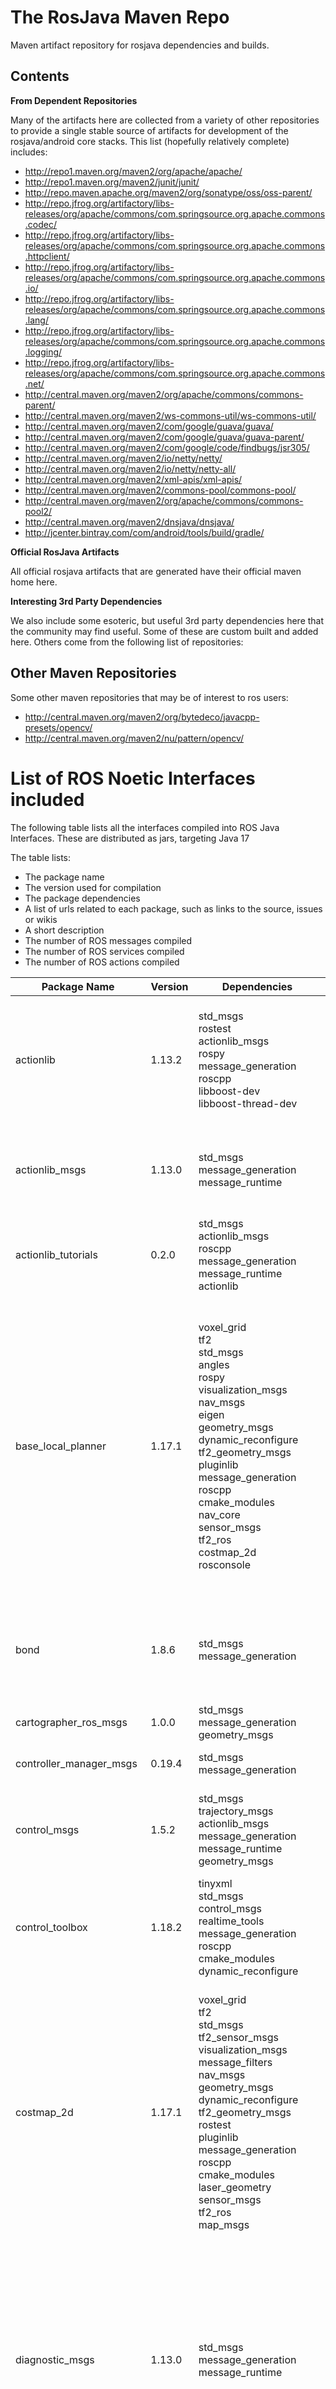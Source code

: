 # The RosJava Maven Repo

Maven artifact repository for rosjava dependencies and builds.

## Contents


**From Dependent Repositories**

Many of the artifacts here are collected from a variety of other repositories to provide a single stable source of artifacts for development of the rosjava/android core stacks. This list (hopefully relatively complete) includes:

* http://repo1.maven.org/maven2/org/apache/apache/
* http://repo1.maven.org/maven2/junit/junit/
* http://repo.maven.apache.org/maven2/org/sonatype/oss/oss-parent/
* http://repo.jfrog.org/artifactory/libs-releases/org/apache/commons/com.springsource.org.apache.commons.codec/
* http://repo.jfrog.org/artifactory/libs-releases/org/apache/commons/com.springsource.org.apache.commons.httpclient/
* http://repo.jfrog.org/artifactory/libs-releases/org/apache/commons/com.springsource.org.apache.commons.io/
* http://repo.jfrog.org/artifactory/libs-releases/org/apache/commons/com.springsource.org.apache.commons.lang/
* http://repo.jfrog.org/artifactory/libs-releases/org/apache/commons/com.springsource.org.apache.commons.logging/
* http://repo.jfrog.org/artifactory/libs-releases/org/apache/commons/com.springsource.org.apache.commons.net/
* http://central.maven.org/maven2/org/apache/commons/commons-parent/
* http://central.maven.org/maven2/ws-commons-util/ws-commons-util/
* http://central.maven.org/maven2/com/google/guava/guava/
* http://central.maven.org/maven2/com/google/guava/guava-parent/
* http://central.maven.org/maven2/com/google/code/findbugs/jsr305/
* http://central.maven.org/maven2/io/netty/netty/
* http://central.maven.org/maven2/io/netty/netty-all/
* http://central.maven.org/maven2/xml-apis/xml-apis/
* http://central.maven.org/maven2/commons-pool/commons-pool/
* http://central.maven.org/maven2/org/apache/commons/commons-pool2/
* http://central.maven.org/maven2/dnsjava/dnsjava/
* http://jcenter.bintray.com/com/android/tools/build/gradle/

**Official RosJava Artifacts**

All official rosjava artifacts that are generated have their official maven home here.

**Interesting 3rd Party Dependencies**

We also include some esoteric, but useful 3rd party dependencies here that the community may find useful. Some of these are custom built and added here. Others come from the following list of repositories:

## Other Maven Repositories

Some other maven repositories that may be of interest to ros users:

* http://central.maven.org/maven2/org/bytedeco/javacpp-presets/opencv/
* http://central.maven.org/maven2/nu/pattern/opencv/




# List of ROS Noetic Interfaces included
The following table lists all the interfaces compiled into ROS Java Interfaces.
These are distributed as jars, targeting Java 17


The table lists:


-  The package name
-  The version used for compilation
-  The package dependencies
-  A list of urls related to each package, such as links to the source, issues or wikis
-  A short description
-  The number of ROS messages compiled
-  The number of ROS services compiled
-  The number of ROS actions compiled



Package Name | Version | Dependencies | Url | Description
--- | --- | --- |---|---
actionlib | 1.13.2 |std_msgs <BR> rostest <BR> actionlib_msgs <BR> rospy <BR> message_generation <BR> roscpp <BR> libboost-dev <BR> libboost-thread-dev |http://www.ros.org/wiki/actionlib <BR> https://github.com/ros/actionlib/issues <BR> https://github.com/ros/actionlib |     The actionlib stack provides a standardized interface for     interfacing with preemptable tasks. Examples of this include moving     the base to a target location, performing a laser scan and returning     the resulting point cloud, detecting the handle of a door, etc.
actionlib_msgs | 1.13.0 |std_msgs <BR> message_generation <BR> message_runtime |http://wiki.ros.org/actionlib_msgs |      actionlib_msgs defines the common messages to interact with an      action server and an action client.  For full documentation of      the actionlib API see      the actionlib      package.
actionlib_tutorials | 0.2.0 |std_msgs <BR> actionlib_msgs <BR> roscpp <BR> message_generation <BR> message_runtime <BR> actionlib |http://www.ros.org/wiki/actionlib/Tutorials <BR> https://github.com/ros/common_tutorials <BR> https://github.com/ros/common_tutorials/issues |The actionlib_tutorials package
base_local_planner | 1.17.1 |voxel_grid <BR> tf2 <BR> std_msgs <BR> angles <BR> rospy <BR> visualization_msgs <BR> nav_msgs <BR> eigen <BR> geometry_msgs <BR> dynamic_reconfigure <BR> tf2_geometry_msgs <BR> pluginlib <BR> message_generation <BR> roscpp <BR> cmake_modules <BR> nav_core <BR> sensor_msgs <BR> tf2_ros <BR> costmap_2d <BR> rosconsole |http://wiki.ros.org/base_local_planner |          This package provides implementations of the Trajectory Rollout and Dynamic Window approaches to local robot navigation on a plane. Given a plan to follow and a costmap, the controller produces velocity commands to send to a mobile base. This package supports both holonomic and non-holonomic robots, any robot footprint that can be represented as a convex polygon or circle, and exposes its configuration as ROS parameters that can be set in a launch file. This package's ROS wrapper adheres to the BaseLocalPlanner interface specified in the nav_core package.
bond | 1.8.6 |std_msgs <BR> message_generation |http://www.ros.org/wiki/bond <BR> https://github.com/ros/bond_core/issues <BR> https://github.com/ros/bond_core |     A bond allows two processes, A and B, to know when the other has     terminated, either cleanly or by crashing.  The bond remains     connected until it is either broken explicitly or until a     heartbeat times out.
cartographer_ros_msgs | 1.0.0 |std_msgs <BR> message_generation <BR> geometry_msgs |https://github.com/cartographer-project/cartographer_ros |     ROS messages for the cartographer_ros package.
controller_manager_msgs | 0.19.4 |std_msgs <BR> message_generation |https://github.com/ros-controls/ros_control/wiki <BR> https://github.com/ros-controls/ros_control/issues <BR> https://github.com/ros-controls/ros_control |Messages and services for the controller manager.
control_msgs | 1.5.2 |std_msgs <BR> trajectory_msgs <BR> actionlib_msgs <BR> message_generation <BR> message_runtime <BR> geometry_msgs |http://ros.org/wiki/control_msgs |     control_msgs contains base messages and actions useful for     controlling robots.  It provides representations for controller     setpoints and joint and cartesian trajectories.
control_toolbox | 1.18.2 |tinyxml <BR> std_msgs <BR> control_msgs <BR> realtime_tools <BR> message_generation <BR> roscpp <BR> cmake_modules <BR> dynamic_reconfigure |http://ros.org/wiki/control_toolbox <BR> https://github.com/ros-controls/control_toolbox/issues <BR> https://github.com/ros-controls/control_toolbox/ |The control toolbox contains modules that are useful across all controllers.
costmap_2d | 1.17.1 |voxel_grid <BR> tf2 <BR> std_msgs <BR> tf2_sensor_msgs <BR> visualization_msgs <BR> message_filters <BR> nav_msgs <BR> geometry_msgs <BR> dynamic_reconfigure <BR> tf2_geometry_msgs <BR> rostest <BR> pluginlib <BR> message_generation <BR> roscpp <BR> cmake_modules <BR> laser_geometry <BR> sensor_msgs <BR> tf2_ros <BR> map_msgs |http://wiki.ros.org/costmap_2d |         This package provides an implementation of a 2D costmap that takes in sensor         data from the world, builds a 2D or 3D occupancy grid of the data (depending         on whether a voxel based implementation is used), and inflates costs in a         2D costmap based on the occupancy grid and a user specified inflation radius.         This package also provides support for map_server based initialization of a         costmap, rolling window based costmaps, and parameter based subscription to         and configuration of sensor topics.
diagnostic_msgs | 1.13.0 |std_msgs <BR> message_generation <BR> message_runtime |http://wiki.ros.org/diagnostic_msgs |     This package holds the diagnostic messages which provide the     standardized interface for the diagnostic and runtime monitoring     systems in ROS. These messages are currently used by     the diagnostics     Stack, which provides libraries for simple ways to set and access     the messages, as well as automated ways to process the diagnostic     data.      These messages are used for long term logging and will not be     changed unless there is a very important reason.
dynamic_reconfigure | 1.7.1 |std_msgs <BR> rostest <BR> message_generation <BR> roscpp_serialization <BR> roscpp <BR> libboost-dev <BR> cpp_common |http://ros.org/wiki/dynamic_reconfigure <BR> https://github.com/ros/dynamic_reconfigure/issues <BR> https://github.com/ros/dynamic_reconfigure |     The dynamic_reconfigure package provides a means to update parameters     at runtime without having to restart the node.
four_wheel_steering_msgs | 1.1.1 |std_msgs <BR> message_generation |http://ros.org/wiki/four_wheel_steering_msgs <BR> https://github.com/ros-drivers/four_wheel_steering_msgs.git <BR> https://github.com/ros-drivers/four_wheel_steering_msgs/issues |     ROS messages for robots using FourWheelSteering.
gazebo_msgs | 2.9.1 |trajectory_msgs <BR> std_msgs <BR> std_srvs <BR> message_generation <BR> sensor_msgs <BR> geometry_msgs |http://gazebosim.org/tutorials?cat=connect_ros <BR> https://github.com/ros-simulation/gazebo_ros_pkgs/issues <BR> https://github.com/ros-simulation/gazebo_ros_pkgs |     Message and service data structures for interacting with Gazebo from ROS.
geographic_msgs | 0.5.5 |std_msgs <BR> message_generation <BR> uuid_msgs <BR> message_runtime <BR> geometry_msgs |http://wiki.ros.org/geographic_msgs <BR> https://github.com/ros-geographic-info/geographic_info/issues <BR> https://github.com/ros-geographic-info/geographic_info.git |      ROS messages for Geographic Information Systems.
geometry_msgs | 1.13.0 |std_msgs <BR> message_generation <BR> message_runtime |http://wiki.ros.org/geometry_msgs |     geometry_msgs provides messages for common geometric primitives     such as points, vectors, and poses. These primitives are designed     to provide a common data type and facilitate interoperability     throughout the system.
graph_msgs | 0.1.0 |std_msgs <BR> message_generation <BR> message_runtime <BR> geometry_msgs |https://github.com/davetcoleman/graph_msgs <BR> https://github.com/davetcoleman/graph_msgs/issues <BR> https://github.com/davetcoleman/graph_msgs/ |ROS messages for publishing graphs of different data types
laser_assembler | 1.7.8 |tf <BR> rostest <BR> pluginlib <BR> message_generation <BR> roscpp <BR> sensor_msgs <BR> message_filters <BR> laser_geometry <BR> filters <BR> message_runtime |http://ros.org/wiki/laser_assembler |     Provides nodes to assemble point clouds from either LaserScan or PointCloud messages
map_msgs | 1.14.1 |std_msgs <BR> message_generation <BR> nav_msgs <BR> sensor_msgs <BR> message_runtime |http://ros.org/wiki/map_msgs <BR> https://github.com/ros-planning/navigation_msgs/issues |         This package defines messages commonly used in mapping packages.
moveit_msgs | 0.11.1 |octomap_msgs <BR> trajectory_msgs <BR> std_msgs <BR> actionlib_msgs <BR> message_generation <BR> sensor_msgs <BR> geometry_msgs <BR> object_recognition_msgs <BR> shape_msgs |http://moveit.ros.org <BR> https://github.com/ros-planning/moveit_msgs/issues <BR> https://github.com/ros-planning/moveit_msgs |Messages, services and actions used by MoveIt
move_base_msgs | 1.14.1 |actionlib_msgs <BR> message_generation <BR> message_runtime <BR> geometry_msgs |http://wiki.ros.org/move_base_msgs <BR> https://github.com/ros-planning/navigation_msgs/issues |          Holds the action description and relevant messages for the move_base package.
navfn | 1.17.1 |netpbm <BR> visualization_msgs <BR> nav_msgs <BR> geometry_msgs <BR> pluginlib <BR> message_generation <BR> roscpp <BR> cmake_modules <BR> nav_core <BR> sensor_msgs <BR> tf2_ros <BR> costmap_2d <BR> rosconsole |http://wiki.ros.org/navfn |          navfn provides a fast interpolated navigation function that can be used to create plans for         a mobile base. The planner assumes a circular robot and operates on a costmap to find a         minimum cost plan from a start point to an end point in a grid. The navigation function is         computed with Dijkstra's algorithm, but support for an A* heuristic may also be added in the         near future. navfn also provides a ROS wrapper for the navfn planner that adheres to the         nav_core::BaseGlobalPlanner interface specified in nav_core.
nav_msgs | 1.13.0 |std_msgs <BR> actionlib_msgs <BR> message_generation <BR> message_runtime <BR> geometry_msgs |http://wiki.ros.org/nav_msgs |     nav_msgs defines the common messages used to interact with the     navigation stack.
nodelet | 1.10.0 |std_msgs <BR> pluginlib <BR> message_generation <BR> roscpp <BR> cmake_modules <BR> bondcpp <BR> boost <BR> uuid <BR> rosconsole |http://ros.org/wiki/nodelet <BR> https://github.com/ros/nodelet_core/issues <BR> https://github.com/ros/nodelet_core |     The nodelet package is designed to provide a way to run multiple     algorithms in the same process with zero copy transport between     algorithms.      This package provides both the nodelet base class needed for     implementing a nodelet, as well as the NodeletLoader class used     for instantiating nodelets.
object_recognition_msgs | 0.4.2 |std_msgs <BR> actionlib_msgs <BR> message_generation <BR> sensor_msgs <BR> message_runtime <BR> geometry_msgs <BR> shape_msgs |http://www.ros.org/wiki/object_recognition |Object_recognition_msgs contains the ROS message and the actionlib definition used in object_recognition_core
octomap_msgs | 0.3.5 |std_msgs <BR> message_generation <BR> message_runtime <BR> geometry_msgs |http://ros.org/wiki/octomap_msgs <BR> https://github.com/OctoMap/octomap_msgs/issues |    This package provides messages and serializations / conversion for the OctoMap library.
pcl_msgs | 0.3.0 |std_msgs <BR> message_generation <BR> sensor_msgs <BR> message_runtime |http://wiki.ros.org/pcl_msgs <BR> https://github.com/ros-perception/pcl_msgs <BR> https://github.com/ros-perception/pcl_msgs/issues |Package containing PCL (Point Cloud Library)-related ROS messages.
polled_camera | 1.12.0 |std_msgs <BR> message_generation <BR> roscpp <BR> sensor_msgs <BR> message_runtime <BR> image_transport |http://ros.org/wiki/polled_camera <BR> https://github.com/ros-perception/image_common/issues <BR> https://github.com/ros-perception/image_common |       polled_camera contains a service and C++ helper classes for implementing a polled      camera driver node and requesting images from it. The package is currently for      internal use as the API is still under development.
robot_localization | 2.6.8 |python-catkin-pkg <BR> tf2 <BR> std_msgs <BR> geographic_msgs <BR> message_filters <BR> nav_msgs <BR> eigen <BR> geometry_msgs <BR> roslint <BR> yaml-cpp <BR> diagnostic_msgs <BR> nodelet <BR> eigen_conversions <BR> tf2_geometry_msgs <BR> xmlrpcpp <BR> message_generation <BR> roscpp <BR> std_srvs <BR> cmake_modules <BR> sensor_msgs <BR> tf2_ros <BR> diagnostic_updater <BR> python3-catkin-pkg |http://ros.org/wiki/robot_localization |Provides nonlinear state estimation through sensor fusion of an abritrary number of sensors.
rosapi | 0.11.12 |message_generation |http://ros.org/wiki/rosapi <BR> https://github.com/RobotWebTools/rosbridge_suite/issues <BR> https://github.com/RobotWebTools/rosbridge_suite |     Provides service calls for getting ros meta-information, like list of     topics, services, params, etc.
rosauth | 1.0.1 |roscpp <BR> message_generation <BR> libssl-dev |http://ros.org/wiki/rosauth <BR> https://github.com/GT-RAIL/rosauth/issues <BR> https://github.com/GT-RAIL/rosauth |Server Side tools for Authorization and Authentication of ROS Clients
rosbridge_msgs | 0.11.12 |std_msgs <BR> message_generation | |Package containing message files
roscpp | 1.15.9 |std_msgs <BR> libboost-filesystem-dev <BR> rosgraph_msgs <BR> message_runtime <BR> cpp_common <BR> pkg-config <BR> roslang <BR> xmlrpcpp <BR> libboost-system-dev <BR> message_generation <BR> roscpp_serialization <BR> rostime <BR> roscpp_traits <BR> libboost-chrono-dev <BR> rosconsole |http://ros.org/wiki/roscpp |     roscpp is a C++ implementation of ROS. It provides     a client     library that enables C++ programmers to quickly interface with     ROS Topics,     Services,     and Parameters.      roscpp is the most widely used ROS client library and is designed to     be the high-performance library for ROS.
roscpp_tutorials | 0.10.2 |std_msgs <BR> message_generation <BR> roscpp <BR> roscpp_serialization <BR> rostime <BR> message_runtime <BR> libboost-thread-dev <BR> libboost-date-time-dev <BR> rosconsole |http://www.ros.org/wiki/roscpp_tutorials <BR> https://github.com/ros/ros_tutorials/issues <BR> https://github.com/ros/ros_tutorials |     This package attempts to show the features of ROS step-by-step,     including using messages, servers, parameters, etc.
rosgraph_msgs | 1.11.3 |std_msgs <BR> message_generation <BR> message_runtime |http://ros.org/wiki/rosgraph_msgs |      Messages relating to the ROS Computation Graph. These are generally considered to be low-level messages that end users do not interact with.
rospy_tutorials | 0.10.2 |std_msgs <BR> rostest <BR> rospy <BR> message_generation <BR> message_runtime |http://www.ros.org/wiki/rospy_tutorials <BR> https://github.com/ros/ros_tutorials/issues <BR> https://github.com/ros/ros_tutorials |     This package attempts to show the features of ROS python API step-by-step,     including using messages, servers, parameters, etc. These tutorials are compatible with the nodes in roscpp_tutorial.
rosserial_arduino | 0.9.1 |rosserial_client <BR> rospy <BR> rosserial_msgs <BR> message_generation <BR> message_runtime <BR> rosserial_python <BR> arduino-core |http://ros.org/wiki/rosserial_arduino |     rosserial for Arduino/AVR platforms.
rosserial_mbed | 0.9.1 |rosserial_client <BR> rospy <BR> rosserial_msgs <BR> message_generation <BR> message_runtime |http://ros.org/wiki/rosserial_mbed |     rosserial for mbed platforms.
rosserial_msgs | 0.9.1 |message_generation <BR> message_runtime |http://ros.org/wiki/rosserial_msgs |     Messages for automatic topic configuration using rosserial.
rviz | 1.14.4 |liburdfdom-headers-dev <BR> visualization_msgs <BR> liburdfdom-dev <BR> qtbase5-dev <BR> geometry_msgs <BR> image_transport <BR> yaml-cpp <BR> assimp-dev <BR> pluginlib <BR> roscpp <BR> tf2_ros <BR> interactive_markers <BR> std_msgs <BR> libqt5-opengl-dev <BR> rospy <BR> libogre-dev <BR> rosbag <BR> message_filters <BR> nav_msgs <BR> resource_retriever <BR> urdf <BR> eigen <BR> opengl <BR> tf2_geometry_msgs <BR> roslib <BR> libogre <BR> tinyxml2 <BR> message_generation <BR> std_srvs <BR> cmake_modules <BR> laser_geometry <BR> python_qt_binding <BR> sensor_msgs <BR> map_msgs <BR> rosconsole |http://wiki.ros.org/rviz <BR> https://github.com/ros-visualization/rviz <BR> https://github.com/ros-visualization/rviz/issues |      3D visualization tool for ROS.
sensor_msgs | 1.13.0 |std_msgs <BR> message_generation <BR> geometry_msgs |http://ros.org/wiki/sensor_msgs |     This package defines messages for commonly used sensors, including     cameras and scanning laser rangefinders.
shape_msgs | 1.13.0 |std_msgs <BR> message_generation <BR> message_runtime <BR> geometry_msgs |http://wiki.ros.org/shape_msgs |     This package contains messages for defining shapes, such as simple solid     object primitives (cube, sphere, etc), planes, and meshes.
smach_msgs | 2.5.0 |std_msgs <BR> message_generation | |     this package contains a set of messages that are used by the introspection     interfaces for smach.
std_msgs | 0.5.13 |message_generation <BR> message_runtime |http://www.ros.org/wiki/std_msgs <BR> https://github.com/ros/std_msgs <BR> https://github.com/ros/std_msgs/issues |     Standard ROS Messages including common message types representing primitive data types and other basic message constructs, such as multiarrays.     For common, generic robot-specific message types, please see common_msgs.
std_srvs | 1.11.3 |message_generation <BR> message_runtime |http://ros.org/wiki/std_srvs |Common service definitions.
stereo_msgs | 1.13.0 |std_msgs <BR> message_generation <BR> sensor_msgs <BR> message_runtime |http://wiki.ros.org/stereo_msgs |     stereo_msgs contains messages specific to stereo processing, such as disparity images.
tf | 1.13.2 |std_msgs <BR> angles <BR> message_filters <BR> roswtf <BR> message_runtime <BR> geometry_msgs <BR> message_generation <BR> roscpp <BR> rostime <BR> sensor_msgs <BR> tf2_ros <BR> graphviz <BR> rosconsole |http://www.ros.org/wiki/tf |  tf is a package that lets the user keep track of multiple coordinate frames over time. tf maintains the relationship between coordinate frames in a tree structure buffered in time, and lets the user transform points, vectors, etc between any two coordinate frames at any desired point in time.      Migration: Since ROS Hydro, tf has been "deprecated" in favor of tf2. tf2 is an iteration on tf providing generally the same feature set more efficiently. As well as adding a few new features.     As tf2 is a major change the tf API has been maintained in its current form. Since tf2 has a superset of the tf features with a subset of the dependencies the tf implementation has been removed and replaced with calls to tf2 under the hood. This will mean that all users will be compatible with tf2. It is recommended for new work to use tf2 directly as it has a cleaner interface. However tf will continue to be supported for through at least J Turtle.
tf2_msgs | 0.7.5 |actionlib_msgs <BR> message_generation <BR> geometry_msgs |http://www.ros.org/wiki/tf2_msgs |     tf2_msgs
topic_tools | 1.15.9 |rosunit <BR> std_msgs <BR> rostest <BR> xmlrpcpp <BR> message_generation <BR> roscpp <BR> rostime <BR> message_runtime <BR> cpp_common <BR> rosconsole |http://ros.org/wiki/topic_tools |     Tools for directing, throttling, selecting, and otherwise messing with     ROS topics at a meta level. None of the programs in this package actually     know about the topics whose streams they are altering; instead, these     tools deal with messages as generic binary blobs. This means they can be     applied to any ROS topic.
trajectory_msgs | 1.13.0 |std_msgs <BR> message_generation <BR> rosbag_migration_rule <BR> message_runtime <BR> geometry_msgs |http://wiki.ros.org/trajectory_msgs |     This package defines messages for defining robot trajectories. These messages are     also the building blocks of most of the     control_msgs actions.
turtlesim | 0.10.2 |libqt5-core <BR> std_msgs <BR> libqt5-gui <BR> message_runtime <BR> geometry_msgs <BR> qtbase5-dev <BR> roslib <BR> message_generation <BR> roscpp <BR> roscpp_serialization <BR> std_srvs <BR> rostime <BR> qt5-qmake <BR> libboost-thread-dev <BR> rosconsole |http://www.ros.org/wiki/turtlesim <BR> https://github.com/ros/ros_tutorials/issues <BR> https://github.com/ros/ros_tutorials |     turtlesim is a tool made for teaching ROS and ROS packages.
turtle_actionlib | 0.2.0 |std_msgs <BR> angles <BR> actionlib_msgs <BR> message_generation <BR> roscpp <BR> message_runtime <BR> geometry_msgs <BR> actionlib <BR> turtlesim <BR> rosconsole |http://ros.org/wiki/turtle_actionlib <BR> https://github.com/ros/common_tutorials <BR> https://github.com/ros/common_tutorials/issues |turtle_actionlib demonstrates how to write an action server and client with the turtlesim. The shape_server provides and action interface for drawing regular polygons with the turtlesim.
uuid_msgs | 1.0.6 |std_msgs <BR> message_generation <BR> message_runtime |http://ros.org/wiki/uuid_msgs |     ROS messages for universally unique identifiers.
visualization_msgs | 1.13.0 |std_msgs <BR> message_generation <BR> message_runtime <BR> geometry_msgs |http://ros.org/wiki/visualization_msgs |     visualization_msgs is a set of messages used by higher level packages, such as rviz, that deal in visualization-specific data.      The main messages in visualization_msgs is visualization_msgs/Marker.     The marker message is used to send visualization "markers" such as boxes, spheres, arrows, lines, etc. to a visualization environment such as rviz.     See the rviz tutorial rviz tutorials for more information.   

